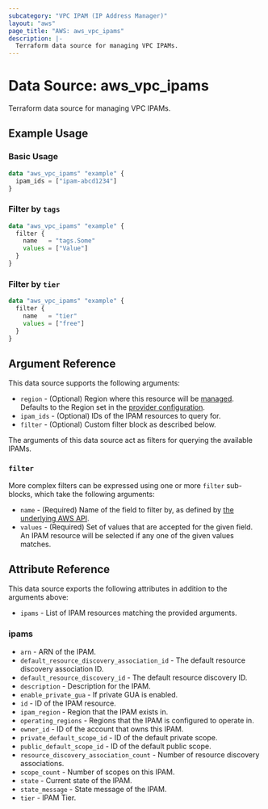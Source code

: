 ```yaml
---
subcategory: "VPC IPAM (IP Address Manager)"
layout: "aws"
page_title: "AWS: aws_vpc_ipams"
description: |-
  Terraform data source for managing VPC IPAMs.
---
```


# Data Source: aws_vpc_ipams

Terraform data source for managing VPC IPAMs.

## Example Usage

### Basic Usage

```terraform
data "aws_vpc_ipams" "example" {
  ipam_ids = ["ipam-abcd1234"]
}
```

### Filter by `tags`

```terraform
data "aws_vpc_ipams" "example" {
  filter {
    name   = "tags.Some"
    values = ["Value"]
  }
}
```

### Filter by `tier`

```terraform
data "aws_vpc_ipams" "example" {
  filter {
    name   = "tier"
    values = ["free"]
  }
}
```

## Argument Reference

This data source supports the following arguments:

* `region` - (Optional) Region where this resource will be [managed](https://docs.aws.amazon.com/general/latest/gr/rande.html#regional-endpoints). Defaults to the Region set in the [provider configuration](https://registry.terraform.io/providers/hashicorp/aws/latest/docs#aws-configuration-reference).
* `ipam_ids` - (Optional) IDs of the IPAM resources to query for.
* `filter` - (Optional) Custom filter block as described below.

The arguments of this data source act as filters for querying the available IPAMs.

### `filter`

More complex filters can be expressed using one or more `filter` sub-blocks, which take the following arguments:

* `name` - (Required) Name of the field to filter by, as defined by
  [the underlying AWS API](https://docs.aws.amazon.com/AWSEC2/latest/APIReference/API_DescribeIpams.html).
* `values` - (Required) Set of values that are accepted for the given field.
  An IPAM resource will be selected if any one of the given values matches.

## Attribute Reference

This data source exports the following attributes in addition to the arguments above:

* `ipams` - List of IPAM resources matching the provided arguments.

### ipams

* `arn` - ARN of the IPAM.
* `default_resource_discovery_association_id` - The default resource discovery association ID.
* `default_resource_discovery_id` - The default resource discovery ID.
* `description` - Description for the IPAM.
* `enable_private_gua` - If private GUA is enabled.
* `id` - ID of the IPAM resource.
* `ipam_region` - Region that the IPAM exists in.
* `operating_regions` - Regions that the IPAM is configured to operate in.
* `owner_id` - ID of the account that owns this IPAM.
* `private_default_scope_id` - ID of the default private scope.
* `public_default_scope_id` - ID of the default public scope.
* `resource_discovery_association_count` - Number of resource discovery associations.
* `scope_count` - Number of scopes on this IPAM.
* `state` - Current state of the IPAM.
* `state_message` - State message of the IPAM.
* `tier` - IPAM Tier.
